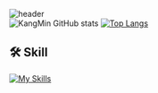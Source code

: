![header](https://capsule-render.vercel.app/api?type=Waving&color=auto&height=300&section=header&text=KangMin%20GitHub&fontSize=90)  
![KangMin GitHub stats](https://github-readme-stats.vercel.app/api?username=jokangmin&hide=contribs,prs&show_icons=true&theme=radical)
[![Top Langs](https://github-readme-stats.vercel.app/api/top-langs/?username=jokangmin)](https://github.com/anuraghazra/github-readme-stats)
<br>
## 🛠️ Skill
[![My Skills](https://skillicons.dev/icons?i=react,js,java,html,css,vscode,spring,mysql,nodejs,jquery,jenkins,postman,eclipse,docker,codepen,figma&perline=8)](https://skillicons.dev)
